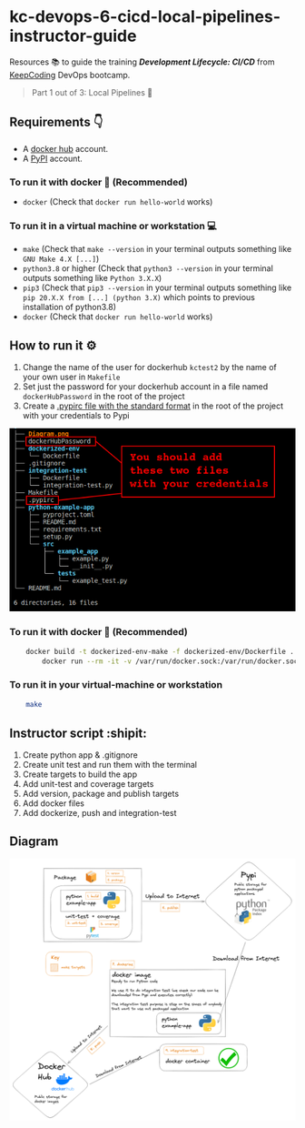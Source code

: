 # kc-devops-6-cicd-local-pipelines-instructor-guide 

Resources :books: to guide the training ***Development Lifecycle: CI/CD*** from [KeepCoding](https://keepcoding.io/) DevOps bootcamp.

> Part 1 out of 3: Local Pipelines :round_pushpin:

## Requirements :point_down:
- A [docker hub](https://hub.docker.com/) account.
- A [PyPI](https://pypi.org/) account. 

### To run it with docker :whale: (Recommended)
- `docker` (Check that `docker run hello-world` works)

### To run it in a virtual machine or workstation :computer:
- `make` (Check that `make --version` in your terminal outputs something like `GNU Make 4.X [...]`)
- `python3.8` or higher (Check that `python3 --version` in your terminal outputs something like `Python 3.X.X`)
- `pip3` (Check that `pip3 --version` in your terminal outputs something like `pip 20.X.X from [...] (python 3.X)` which points to previous installation of python3.8)
- `docker` (Check that  `docker run hello-world` works)

## How to run it :gear:

1. Change the name of the user for dockerhub `kctest2` by the name of your own user in `Makefile`
1. Set just the password for your dockerhub account in a file named `dockerHubPassword` in the root of the project
1. Create a [.pypirc file with the standard format](https://packaging.python.org/en/latest/specifications/pypirc/) in the root of the project with your credentials to Pypi

![Configuration Aid](./ConfigurationAid.png)

### To run it with docker :whale: (Recommended)
```bash
    docker build -t dockerized-env-make -f dockerized-env/Dockerfile . && \
        docker run --rm -it -v /var/run/docker.sock:/var/run/docker.sock dockerized-env-make
```

### To run it in your virtual-machine or workstation
```bash
    make
```

## Instructor script :shipit:
1. Create python app & .gitignore
2. Create unit test and run them with the terminal
3. Create targets to build the app
4. Add unit-test and coverage targets
5. Add version, package and publish targets
6. Add docker files
7. Add dockerize, push and integration-test

## Diagram
![Diagram](./Diagram.png)